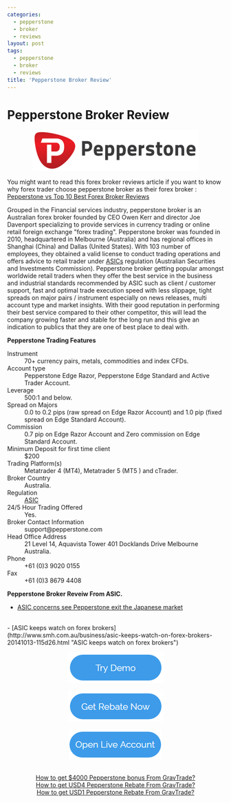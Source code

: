 ```yaml
---
categories:
  - pepperstone
  - broker
  - reviews
layout: post
tags:
  - pepperstone
  - broker
  - reviews
title: 'Pepperstone Broker Review'
---
```

# Pepperstone Broker Review

<div align="center">
<img alt="Pepperstone Broker Review" src="/static/img/broker-logo/pepperstone.jpg" title="Pepperstone Broker Review" >
</div>

You might want to read this forex broker reviews article if you want to know why forex trader choose pepperstone broker as their forex broker : <a href="http://www.gravtrade.com/forex/broker/reviews/2016/10/07/forex-broker-reviews.html">Pepperstone vs Top 10 Best Forex Broker Reviews</a>

Grouped in the Financial services industry, pepperstone broker is an Australian forex broker founded by CEO Owen Kerr and director Joe Davenport specializing to provide services in currency trading or online retail foreign exchange "forex trading". Pepperstone broker was founded in 2010, headquartered in Melbourne (Australia) and has regional offices in Shanghai (China) and Dallas (United States). With 103 number of employees, they obtained a valid license to conduct trading operations and offers advice to retail trader under <a href="http://www.gravtrade.com/australian/regulator/2016/01/01/asic.html">ASICs</a> regulation (Australian Securities and Investments Commission). Pepperstone broker getting popular amongst worldwide retail traders when they offer the best service in the business and industrial standards recommended by ASIC such as client / customer support, fast and optimal trade execution speed with less slippage, tight spreads on major pairs / instrument especially on news releases, multi account type and market insights. With their good reputation in performing their best service compared to their other competitor, this will lead the company growing faster and stable for the long run and this give an indication to publics that they are one of best place to deal with.

<strong>Pepperstone Trading Features</strong>

<dl class="dl-horizontal">
  <dt>Instrument</dt><dd>70+ currency pairs, metals, commodities and index CFDs.</dd>
  <dt>Account type</dt><dd>Pepperstone Edge Razor, Pepperstone Edge Standard and Active Trader Account.</dd>
  <dt>Leverage</dt><dd>500:1 and below.</dd>
  <dt>Spread on Majors</dt><dd>0.0 to 0.2 pips (raw spread on Edge Razor Account) and 1.0 pip (fixed spread on Edge Standard Account).</dd>
  <dt>Commission</dt><dd>0.7 pip on Edge Razor Account and Zero commission on Edge Standard Account.</dd>
  <dt>Minimum Deposit for first time client</dt><dd>$200</dd>
  <dt>Trading Platform(s)</dt><dd>Metatrader 4 (MT4), Metatrader 5 (MT5 ) and cTrader.</dd>
  <dt>Broker Country</dt><dd>Australia.</dd>
  <dt>Regulation</dt><dd><a href="http://www.gravtrade.com/australian/regulator/2016/01/01/asic.html">ASIC</a></dd>
  <dt>24/5 Hour Trading Offered</dt><dd>Yes.</dd>
  <dt>Broker Contact Information</dt><dd>support@pepperstone.com</dd>
  <dt>Head Office Address</dt><dd>21 Level 14, Aquavista Tower 401 Docklands Drive Melbourne Australia.</dd>
  <dt>Phone</dt><dd>+61 (0)3 9020 0155</dd>
  <dt>Fax</dt><dd>+61 (0)3 8679 4408</dd>
</dl>

**Pepperstone Broker Reveiw From ASIC.**
<br>
- [ASIC concerns see Pepperstone exit the Japanese market](http://asic.gov.au/about-asic/media-centre/find-a-media-release/2014-releases/14-267mr-asic-concerns-see-pepperstone-exit-the-japanese-market/ "ASIC concerns see Pepperstone exit the Japanese market")
<br>
- [ASIC keeps watch on forex brokers](http://www.smh.com.au/business/asic-keeps-watch-on-forex-brokers-20141013-115d26.html "ASIC keeps watch on forex brokers")

<div align="center">

<a href="https://pepperstone.com/?a_aid=pro"><img alt="Open Pepperstone Demo Account" height="72" src="/static/img/button/try-demo-now.PNG" title="Open Pepperstone Broker Demo Account" width="225"></a>

<a href="http://www.gravtrade.com/pepperstone/rebate/2016/09/16/pepperstone-rebate-razor.html"><img alt="Pepperstone Rebate" height="73" src="/static/img/button/get-rebate-now.PNG" title="Pepperstone Rebate" width="221"></a>

<a href="https://pepperstone.com/?a_aid=pro"><img alt="Open Pepperstone Live Account" height="70" src="/static/img/button/open-live-account-now.PNG" title="Open Pepperstone Broker Live Account" width="218"></a>

<br>
<a href="http://www.gravtrade.com/pepperstone/bonus/2016/09/18/pepperstone-bonus.html">How to get $4000 Pepperstone bonus From GravTrade?</a>

<br>
<a href="http://www.gravtrade.com/pepperstone/rebate/2016/09/18/pepperstone-rebate-edge-standard.html">How to get USD4 Pepperstone Rebate From GravTrade?</a>

<br>
<a href="http://www.gravtrade.com/pepperstone/rebate/2016/09/16/pepperstone-rebate-razor.html">How to get USD1 Pepperstone Rebate From GravTrade?</a>

</div>


